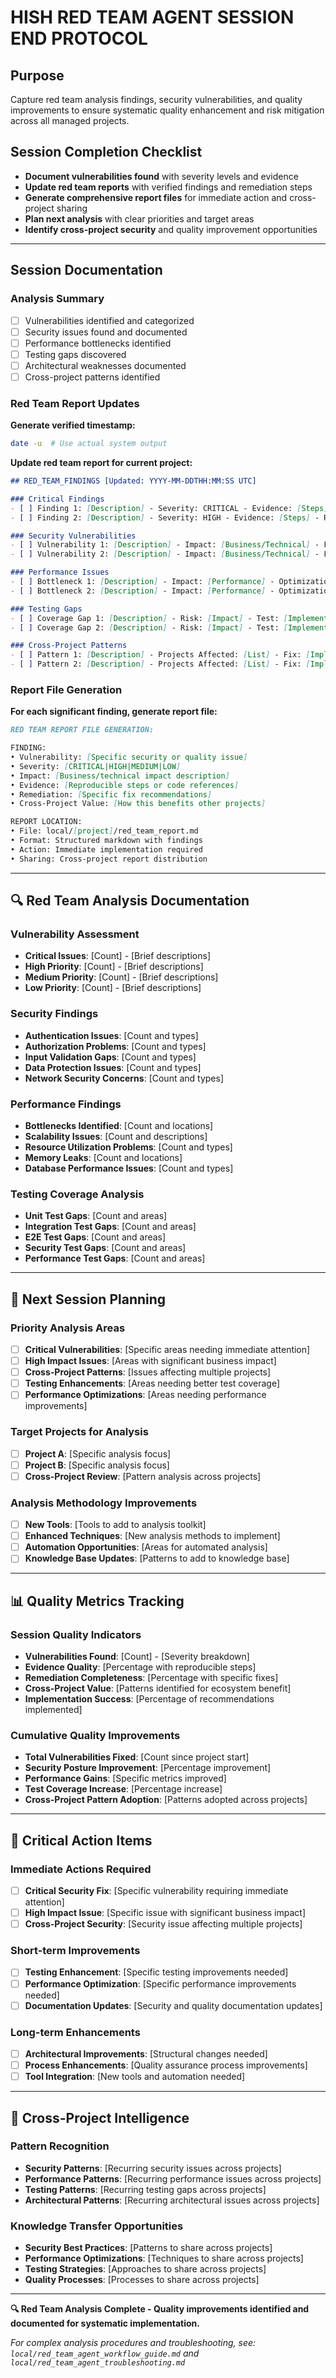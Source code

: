 # **HISH RED TEAM AGENT SESSION END PROTOCOL**

## **Purpose**
Capture red team analysis findings, security vulnerabilities, and quality improvements to ensure systematic quality enhancement and risk mitigation across all managed projects.

## **Session Completion Checklist**
- **Document vulnerabilities found** with severity levels and evidence
- **Update red team reports** with verified findings and remediation steps
- **Generate comprehensive report files** for immediate action and cross-project sharing
- **Plan next analysis** with clear priorities and target areas
- **Identify cross-project security** and quality improvement opportunities

---

## **Session Documentation**

### **Analysis Summary**
- [ ] Vulnerabilities identified and categorized
- [ ] Security issues found and documented
- [ ] Performance bottlenecks identified
- [ ] Testing gaps discovered
- [ ] Architectural weaknesses documented
- [ ] Cross-project patterns identified

### **Red Team Report Updates**

**Generate verified timestamp:**
```bash
date -u  # Use actual system output
```

**Update red team report for current project:**
```markdown
## RED_TEAM_FINDINGS [Updated: YYYY-MM-DDTHH:MM:SS UTC]

### Critical Findings
- [ ] Finding 1: [Description] - Severity: CRITICAL - Evidence: [Steps] - Remediation: [Fix]
- [ ] Finding 2: [Description] - Severity: HIGH - Evidence: [Steps] - Remediation: [Fix]

### Security Vulnerabilities
- [ ] Vulnerability 1: [Description] - Impact: [Business/Technical] - Fix: [Steps]
- [ ] Vulnerability 2: [Description] - Impact: [Business/Technical] - Fix: [Steps]

### Performance Issues
- [ ] Bottleneck 1: [Description] - Impact: [Performance] - Optimization: [Steps]
- [ ] Bottleneck 2: [Description] - Impact: [Performance] - Optimization: [Steps]

### Testing Gaps
- [ ] Coverage Gap 1: [Description] - Risk: [Impact] - Test: [Implementation]
- [ ] Coverage Gap 2: [Description] - Risk: [Impact] - Test: [Implementation]

### Cross-Project Patterns
- [ ] Pattern 1: [Description] - Projects Affected: [List] - Fix: [Implementation]
- [ ] Pattern 2: [Description] - Projects Affected: [List] - Fix: [Implementation]
```

### **Report File Generation**

**For each significant finding, generate report file:**
```markdown
RED TEAM REPORT FILE GENERATION:

FINDING:
• Vulnerability: [Specific security or quality issue]
• Severity: [CRITICAL|HIGH|MEDIUM|LOW]
• Impact: [Business/technical impact description]
• Evidence: [Reproducible steps or code references]
• Remediation: [Specific fix recommendations]
• Cross-Project Value: [How this benefits other projects]

REPORT LOCATION:
• File: local/[project]/red_team_report.md
• Format: Structured markdown with findings
• Action: Immediate implementation required
• Sharing: Cross-project report distribution
```

---

## 🔍 **Red Team Analysis Documentation**

### **Vulnerability Assessment**
- **Critical Issues**: [Count] - [Brief descriptions]
- **High Priority**: [Count] - [Brief descriptions]
- **Medium Priority**: [Count] - [Brief descriptions]
- **Low Priority**: [Count] - [Brief descriptions]

### **Security Findings**
- **Authentication Issues**: [Count and types]
- **Authorization Problems**: [Count and types]
- **Input Validation Gaps**: [Count and types]
- **Data Protection Issues**: [Count and types]
- **Network Security Concerns**: [Count and types]

### **Performance Findings**
- **Bottlenecks Identified**: [Count and locations]
- **Scalability Issues**: [Count and descriptions]
- **Resource Utilization Problems**: [Count and types]
- **Memory Leaks**: [Count and locations]
- **Database Performance Issues**: [Count and types]

### **Testing Coverage Analysis**
- **Unit Test Gaps**: [Count and areas]
- **Integration Test Gaps**: [Count and areas]
- **E2E Test Gaps**: [Count and areas]
- **Security Test Gaps**: [Count and areas]
- **Performance Test Gaps**: [Count and areas]

---

## 🎯 **Next Session Planning**

### **Priority Analysis Areas**
- [ ] **Critical Vulnerabilities**: [Specific areas needing immediate attention]
- [ ] **High Impact Issues**: [Areas with significant business impact]
- [ ] **Cross-Project Patterns**: [Issues affecting multiple projects]
- [ ] **Testing Enhancements**: [Areas needing better test coverage]
- [ ] **Performance Optimizations**: [Areas needing performance improvements]

### **Target Projects for Analysis**
- [ ] **Project A**: [Specific analysis focus]
- [ ] **Project B**: [Specific analysis focus]
- [ ] **Cross-Project Review**: [Pattern analysis across projects]

### **Analysis Methodology Improvements**
- [ ] **New Tools**: [Tools to add to analysis toolkit]
- [ ] **Enhanced Techniques**: [New analysis methods to implement]
- [ ] **Automation Opportunities**: [Areas for automated analysis]
- [ ] **Knowledge Base Updates**: [Patterns to add to knowledge base]

---

## 📊 **Quality Metrics Tracking**

### **Session Quality Indicators**
- **Vulnerabilities Found**: [Count] - [Severity breakdown]
- **Evidence Quality**: [Percentage with reproducible steps]
- **Remediation Completeness**: [Percentage with specific fixes]
- **Cross-Project Value**: [Patterns identified for ecosystem benefit]
- **Implementation Success**: [Percentage of recommendations implemented]

### **Cumulative Quality Improvements**
- **Total Vulnerabilities Fixed**: [Count since project start]
- **Security Posture Improvement**: [Percentage improvement]
- **Performance Gains**: [Specific metrics improved]
- **Test Coverage Increase**: [Percentage increase]
- **Cross-Project Pattern Adoption**: [Patterns adopted across projects]

---

## 🚨 **Critical Action Items**

### **Immediate Actions Required**
- [ ] **Critical Security Fix**: [Specific vulnerability requiring immediate attention]
- [ ] **High Impact Issue**: [Specific issue with significant business impact]
- [ ] **Cross-Project Security**: [Security issue affecting multiple projects]

### **Short-term Improvements**
- [ ] **Testing Enhancement**: [Specific testing improvements needed]
- [ ] **Performance Optimization**: [Specific performance improvements needed]
- [ ] **Documentation Updates**: [Security and quality documentation updates]

### **Long-term Enhancements**
- [ ] **Architectural Improvements**: [Structural changes needed]
- [ ] **Process Enhancements**: [Quality assurance process improvements]
- [ ] **Tool Integration**: [New tools and automation needed]

---

## 🔄 **Cross-Project Intelligence**

### **Pattern Recognition**
- **Security Patterns**: [Recurring security issues across projects]
- **Performance Patterns**: [Recurring performance issues across projects]
- **Testing Patterns**: [Recurring testing gaps across projects]
- **Architectural Patterns**: [Recurring architectural issues across projects]

### **Knowledge Transfer Opportunities**
- **Security Best Practices**: [Patterns to share across projects]
- **Performance Optimizations**: [Techniques to share across projects]
- **Testing Strategies**: [Approaches to share across projects]
- **Quality Processes**: [Processes to share across projects]

---

**🔍 Red Team Analysis Complete - Quality improvements identified and documented for systematic implementation.**

*For complex analysis procedures and troubleshooting, see: `local/red_team_agent_workflow_guide.md` and `local/red_team_agent_troubleshooting.md`*
